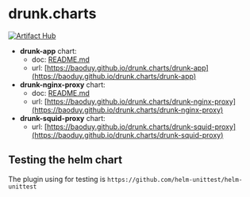 # drunk.charts

[![Artifact Hub](https://img.shields.io/endpoint?url=https://artifacthub.io/badge/repository/drunk-app)](https://artifacthub.io/packages/search?repo=drunk-app)

- **drunk-app** chart:
  - doc: [README.md](./docs/README.md)
  - url: [https://baoduy.github.io/drunk.charts/drunk-app](https://baoduy.github.io/drunk.charts/drunk-app)
- **drunk-nginx-proxy** chart:
  - doc: [README.md](./drunk-nginx-proxy/README.md)
  - url: [https://baoduy.github.io/drunk.charts/drunk-nginx-proxy](https://baoduy.github.io/drunk.charts/drunk-nginx-proxy)
- **drunk-squid-proxy** chart:
  - url: [https://baoduy.github.io/drunk.charts/drunk-squid-proxy](https://baoduy.github.io/drunk.charts/drunk-squid-proxy)

## Testing the helm chart

The plugin using for testing is `https://github.com/helm-unittest/helm-unittest`
